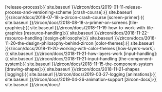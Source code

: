 [discord]:https://discordapp.com/invite/PE3qFmF
[examples]:https://github.com/Hexworks/zircon/tree/master/zircon.jvm.examples/src/main
[java-skeleton]:https://github.com/Hexworks/zircon.skeleton.java
[kotlin-skeleton]:https://github.com/Hexworks/zircon.skeleton.kotlin

[release-process]:{{ site.baseurl }}/zircon/docs/2019-01-11-release-process-and-versioning-scheme
[crash-course]:{{ site.baseurl }}/zircon/docs/2018-07-18-a-zircon-crash-course
[screen-primer]:{{ site.baseurl }}/zircon/docs/2018-08-18-a-primer-on-screens
[tile-graphics]:{{ site.baseurl }}/zircon/docs/2018-11-19-how-to-work-with-tile-graphics
[resource-handling]:{{ site.baseurl }}/zircon/docs/2018-11-22-resource-handling
[design-philosophy]:{{ site.baseurl }}/zircon/docs/2018-11-20-the-design-philosophy-behind-zircon
[color-themes]:{{ site.baseurl }}/zircon/docs/2018-11-20-working-with-color-themes
[how-layers-work]:{{ site.baseurl }}/zircon/docs/2018-11-21-how-layers-work
[input-handling]:{{ site.baseurl }}/zircon/docs/2018-11-21-input-handling
[the-component-system]:{{ site.baseurl }}/zircon/docs/2018-11-15-the-component-system
[drawing-shapes]:{{ site.baseurl }}/zircon/docs/2018-11-21-shapes
[logging]:{{ site.baseurl }}/zircon/docs/2019-03-27-logging
[animations]:{{ site.baseurl }}/zircon/docs/2019-04-26-animation-support
[zircon-docs]:{{ site.baseurl }}/zircon/docs/


[api]:https://github.com/Hexworks/zircon/tree/master/zircon.core/common/src/main/kotlin/org/hexworks/zircon/api
[internal]:https://github.com/Hexworks/zircon/tree/master/zircon.core/common/src/main/kotlin/org/hexworks/zircon/internal
[resource]:https://github.com/Hexworks/zircon/tree/master/zircon.core/common/src/main/kotlin/org/hexworks/zircon/api/resource

[Animation]:https://github.com/Hexworks/zircon/blob/master/zircon.core/common/src/main/kotlin/org/hexworks/zircon/api/animation/Animation.kt
[AnimationHandler]:https://github.com/Hexworks/zircon/blob/master/zircon.core/common/src/main/kotlin/org/hexworks/zircon/api/animation/AnimationHandler.kt
[AppConfigs]:https://github.com/Hexworks/zircon/blob/master/zircon.core/jvm/src/main/kotlin/org/hexworks/zircon/api/AppConfigs.kt
[Application]:https://github.com/Hexworks/zircon/blob/master/zircon.core/common/src/main/kotlin/org/hexworks/zircon/api/application/Application.kt
[ANSITileColor]:https://github.com/Hexworks/zircon/blob/master/zircon.core/common/src/main/kotlin/org/hexworks/zircon/api/color/ANSITileColor.kt
[Boundable]:https://github.com/Hexworks/zircon/blob/master/zircon.core/common/src/main/kotlin/org/hexworks/zircon/api/behavior/Boundable.kt
[BuiltInCP437TilesetResource]:https://github.com/Hexworks/zircon/blob/master/zircon.core/common/src/main/kotlin/org/hexworks/zircon/api/resource/BuiltInCP437TilesetResource.kt
[Button]:https://github.com/Hexworks/zircon/blob/master/zircon.core/common/src/main/kotlin/org/hexworks/zircon/api/component/Button.kt
[CharacterTile]:https://github.com/Hexworks/zircon/blob/master/zircon.core/common/src/main/kotlin/org/hexworks/zircon/api/data/CharacterTile.kt
[Clearable]:https://github.com/Hexworks/zircon/blob/master/zircon.core/common/src/main/kotlin/org/hexworks/zircon/api/behavior/Clearable.kt
[ColorTheme]:https://github.com/Hexworks/zircon/blob/master/zircon.core/common/src/main/kotlin/org/hexworks/zircon/api/component/ColorTheme.kt
[ColorThemes]:https://github.com/Hexworks/zircon/blob/master/zircon.core/common/src/main/kotlin/org/hexworks/zircon/api/ColorThemes.kt
[Component]:https://github.com/Hexworks/zircon/blob/master/zircon.core/common/src/main/kotlin/org/hexworks/zircon/api/component/Component.kt
[ComponentEvent]:https://github.com/Hexworks/zircon/blob/master/zircon.core/common/src/main/kotlin/org/hexworks/zircon/api/uievent/ComponentEvent.kt
[ComponentEventHandler]:https://github.com/Hexworks/zircon/blob/master/zircon.core/common/src/main/kotlin/org/hexworks/zircon/api/uievent/ComponentEventHandler.kt
[ComponentEventSource]:https://github.com/Hexworks/zircon/blob/master/zircon.core/common/src/main/kotlin/org/hexworks/zircon/api/uievent/ComponentEventSource.kt
[ComponentEventType]:https://github.com/Hexworks/zircon/blob/master/zircon.core/common/src/main/kotlin/org/hexworks/zircon/api/uievent/ComponentEventType.kt
[Container]:https://github.com/Hexworks/zircon/blob/master/zircon.core/common/src/main/kotlin/org/hexworks/zircon/api/component/Container.kt
[BuiltInCP437TilesetResource]:https://github.com/Hexworks/zircon/blob/master/zircon.core/common/src/main/kotlin/org/hexworks/zircon/api/resource/BuiltInCP437TilesetResource.kt
[Drawable]:https://github.com/Hexworks/zircon/blob/master/zircon.core/common/src/main/kotlin/org/hexworks/zircon/api/behavior/Drawable.kt
[DrawSurface]:https://github.com/Hexworks/zircon/blob/master/zircon.core/common/src/main/kotlin/org/hexworks/zircon/api/graphics/DrawSurface.kt
[DrawSurfaces]:https://github.com/Hexworks/zircon/blob/master/zircon.core/common/src/main/kotlin/org/hexworks/zircon/api/DrawSurfaces.kt
[KeyboardEvent]:https://github.com/Hexworks/zircon/blob/master/zircon.core/common/src/main/kotlin/org/hexworks/zircon/api/uievent/KeyboardEvent.kt
[KeyboardEventHandler]:https://github.com/Hexworks/zircon/blob/master/zircon.core/common/src/main/kotlin/org/hexworks/zircon/api/uievent/KeyboardEventHandler.kt
[KeyboardEventType]:https://github.com/Hexworks/zircon/blob/master/zircon.core/common/src/main/kotlin/org/hexworks/zircon/api/uievent/KeyboardEventType.kt
[KeyCode]:https://github.com/Hexworks/zircon/blob/master/zircon.core/common/src/main/kotlin/org/hexworks/zircon/api/uievent/KeyCode.kt
[Layerable]:https://github.com/Hexworks/zircon/blob/master/zircon.core/common/src/main/kotlin/org/hexworks/zircon/api/behavior/Layerable.kt
[Layer]:https://github.com/Hexworks/zircon/blob/master/zircon.core/common/src/main/kotlin/org/hexworks/zircon/api/graphics/Layer.kt
[Layers]:https://github.com/Hexworks/zircon/blob/master/zircon.core/jvm/src/main/kotlin/org/hexworks/zircon/api/Layers.kt
[Modifier]:https://github.com/Hexworks/zircon/blob/master/zircon.core/common/src/main/kotlin/org/hexworks/zircon/api/modifier/Modifier.kt
[Modifiers]:https://github.com/Hexworks/zircon/blob/master/zircon.core/jvm/src/main/kotlin/org/hexworks/zircon/api/Modifiers.kt
[MouseEvent]:https://github.com/Hexworks/zircon/blob/master/zircon.core/common/src/main/kotlin/org/hexworks/zircon/api/uievent/MouseEvent.kt
[MouseEventHandler]:https://github.com/Hexworks/zircon/blob/master/zircon.core/common/src/main/kotlin/org/hexworks/zircon/api/uievent/MouseEventHandler.kt
[MouseEventType]:https://github.com/Hexworks/zircon/blob/master/zircon.core/common/src/main/kotlin/org/hexworks/zircon/api/uievent/MouseEventType.kt
[Panel]:https://github.com/Hexworks/zircon/blob/master/zircon.core/common/src/main/kotlin/org/hexworks/zircon/api/component/Panel.kt
[Position]:https://github.com/Hexworks/zircon/blob/master/zircon.core/common/src/main/kotlin/org/hexworks/zircon/api/data/Position.kt
[Pass]:https://github.com/Hexworks/zircon/blob/master/zircon.core/common/src/main/kotlin/org/hexworks/zircon/api/uievent/UIEventResponse.kt
[Processed]:https://github.com/Hexworks/zircon/blob/master/zircon.core/common/src/main/kotlin/org/hexworks/zircon/api/uievent/UIEventResponse.kt
[PreventDefault]:https://github.com/Hexworks/zircon/blob/master/zircon.core/common/src/main/kotlin/org/hexworks/zircon/api/uievent/UIEventResponse.kt
[StopPropagation]:https://github.com/Hexworks/zircon/blob/master/zircon.core/common/src/main/kotlin/org/hexworks/zircon/api/uievent/UIEventResponse.kt
[Renderer]:https://github.com/Hexworks/zircon/blob/master/zircon.core/common/src/main/kotlin/org/hexworks/zircon/internal/renderer/Renderer.kt
[Screen]:https://github.com/Hexworks/zircon/blob/master/zircon.core/common/src/main/kotlin/org/hexworks/zircon/api/screen/Screen.kt
[Shape]:https://github.com/Hexworks/zircon/blob/master/zircon.core/common/src/main/kotlin/org/hexworks/zircon/api/shape/Shape.kt
[Shapes]:https://github.com/Hexworks/zircon/blob/master/zircon.core/common/src/main/kotlin/org/hexworks/zircon/api/Shapes.kt
[ShapeFactory]:https://github.com/Hexworks/zircon/blob/master/zircon.core/common/src/main/kotlin/org/hexworks/zircon/api/shape/ShapeFactory.kt
[ShutdownHook]:https://github.com/Hexworks/zircon/blob/master/zircon.core/common/src/main/kotlin/org/hexworks/zircon/api/behavior/ShutdownHook.kt
[Size]:https://github.com/Hexworks/zircon/blob/master/zircon.core/common/src/main/kotlin/org/hexworks/zircon/api/data/Size.kt
[Styleable]:https://github.com/Hexworks/zircon/blob/master/zircon.core/common/src/main/kotlin/org/hexworks/zircon/api/behavior/Styleable.kt
[StyleSet]:https://github.com/Hexworks/zircon/blob/master/zircon.core/common/src/main/kotlin/org/hexworks/zircon/api/graphics/StyleSet.kt  
[SwingApplications]:https://github.com/Hexworks/zircon/blob/master/zircon.jvm.swing/src/main/kotlin/org/hexworks/zircon/api/SwingApplications.kt
[TileColor]:https://github.com/Hexworks/zircon/blob/master/zircon.core/common/src/main/kotlin/org/hexworks/zircon/api/color/TileColor.kt
[TileColors]:https://github.com/Hexworks/zircon/blob/master/zircon.core/jvm/src/main/kotlin/org/hexworks/zircon/api/TileColors.kt
[Tile]:https://github.com/Hexworks/zircon/blob/master/zircon.core/common/src/main/kotlin/org/hexworks/zircon/api/data/Tile.kt
[Tiles]:https://github.com/Hexworks/zircon/blob/master/zircon.core/common/src/main/kotlin/org/hexworks/zircon/api/Tiles.kt
[TileGraphics]:https://github.com/Hexworks/zircon/blob/master/zircon.core/common/src/main/kotlin/org/hexworks/zircon/api/graphics/TileGraphics.kt
[TileGrid]:https://github.com/Hexworks/zircon/blob/master/zircon.core/common/src/main/kotlin/org/hexworks/zircon/api/grid/TileGrid.kt
[TileBuilder]:https://github.com/Hexworks/zircon/blob/master/zircon.core/common/src/main/kotlin/org/hexworks/zircon/api/builder/data/TileBuilder.kt
[TilesetOverride]:https://github.com/Hexworks/zircon/blob/master/zircon.core/common/src/main/kotlin/org/hexworks/zircon/api/behavior/TilesetOverride.kt
[TypingSupport]:https://github.com/Hexworks/zircon/blob/master/zircon.core/common/src/main/kotlin/org/hexworks/zircon/api/behavior/TypingSupport.kt
[UIEvent]:https://github.com/Hexworks/zircon/blob/master/zircon.core/common/src/main/kotlin/org/hexworks/zircon/api/uievent/UIEvent.kt
[UIEventHandler]:https://github.com/Hexworks/zircon/blob/master/zircon.core/common/src/main/kotlin/org/hexworks/zircon/api/uievent/UIEventHandler.kt
[UIEventPhase]:https://github.com/Hexworks/zircon/blob/master/zircon.core/common/src/main/kotlin/org/hexworks/zircon/api/uievent/UIEventPhase.kt
[UIEventResponse]:https://github.com/Hexworks/zircon/blob/master/zircon.core/common/src/main/kotlin/org/hexworks/zircon/api/uievent/UIEventResponse.kt
[UIEventSource]:https://github.com/Hexworks/zircon/blob/master/zircon.core/common/src/main/kotlin/org/hexworks/zircon/api/uievent/UIEventSource.kt
[UIEventType]:https://github.com/Hexworks/zircon/blob/master/zircon.core/common/src/main/kotlin/org/hexworks/zircon/api/uievent/UIEventType.kt

